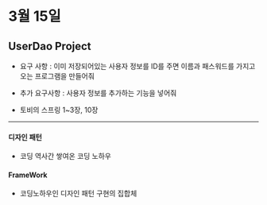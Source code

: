 3월 15일
========
UserDao Project
--------
- 요구 사항 : 이미 저장되어있는 사용자 정보를 ID를 주면 이름과 패스워드를 가지고 오는 프로그램을 만들어줘
- 추가 요구사항 : 사용자 정보를 추가하는 기능을 넣어줘

- 토비의 스프링 1~3장,  10장


--------------------------

#### 디자인 패턴
 - 코딩 역사간 쌓여온 코딩 노하우

#### FrameWork
 - 코딩노하우인 디자인 패턴 구현의 집합체
 
 